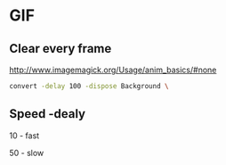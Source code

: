 # GIF

## Clear every frame
http://www.imagemagick.org/Usage/anim_basics/#none

```bash
convert -delay 100 -dispose Background \
```

## Speed -dealy

10 - fast

50 - slow
